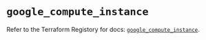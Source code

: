 # `google_compute_instance`

Refer to the Terraform Registory for docs: [`google_compute_instance`](https://registry.terraform.io/providers/hashicorp/google-beta/5.1.0/docs/resources/google_compute_instance).
